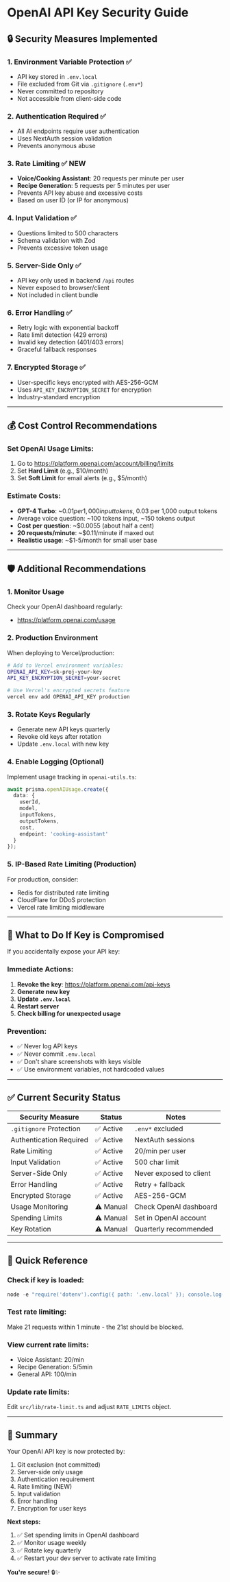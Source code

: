 # OpenAI API Key Security Guide

## 🔒 Security Measures Implemented

### 1. **Environment Variable Protection** ✅
- API key stored in `.env.local`
- File excluded from Git via `.gitignore` (`.env*`)
- Never committed to repository
- Not accessible from client-side code

### 2. **Authentication Required** ✅
- All AI endpoints require user authentication
- Uses NextAuth session validation
- Prevents anonymous abuse

### 3. **Rate Limiting** ✅ NEW
- **Voice/Cooking Assistant**: 20 requests per minute per user
- **Recipe Generation**: 5 requests per 5 minutes per user
- Prevents API key abuse and excessive costs
- Based on user ID (or IP for anonymous)

### 4. **Input Validation** ✅
- Questions limited to 500 characters
- Schema validation with Zod
- Prevents excessive token usage

### 5. **Server-Side Only** ✅
- API key only used in backend `/api` routes
- Never exposed to browser/client
- Not included in client bundle

### 6. **Error Handling** ✅
- Retry logic with exponential backoff
- Rate limit detection (429 errors)
- Invalid key detection (401/403 errors)
- Graceful fallback responses

### 7. **Encrypted Storage** ✅
- User-specific keys encrypted with AES-256-GCM
- Uses `API_KEY_ENCRYPTION_SECRET` for encryption
- Industry-standard encryption

---

## 💰 Cost Control Recommendations

### Set OpenAI Usage Limits:
1. Go to https://platform.openai.com/account/billing/limits
2. Set **Hard Limit** (e.g., $10/month)
3. Set **Soft Limit** for email alerts (e.g., $5/month)

### Estimate Costs:
- **GPT-4 Turbo**: ~$0.01 per 1,000 input tokens, ~$0.03 per 1,000 output tokens
- Average voice question: ~100 tokens input, ~150 tokens output
- **Cost per question**: ~$0.0055 (about half a cent)
- **20 requests/minute**: ~$0.11/minute if maxed out
- **Realistic usage**: ~$1-5/month for small user base

---

## 🛡️ Additional Recommendations

### 1. Monitor Usage
Check your OpenAI dashboard regularly:
- https://platform.openai.com/usage

### 2. Production Environment
When deploying to Vercel/production:
```bash
# Add to Vercel environment variables:
OPENAI_API_KEY=sk-proj-your-key
API_KEY_ENCRYPTION_SECRET=your-secret

# Use Vercel's encrypted secrets feature
vercel env add OPENAI_API_KEY production
```

### 3. Rotate Keys Regularly
- Generate new API keys quarterly
- Revoke old keys after rotation
- Update `.env.local` with new key

### 4. Enable Logging (Optional)
Implement usage tracking in `openai-utils.ts`:
```typescript
await prisma.openAIUsage.create({
  data: {
    userId,
    model,
    inputTokens,
    outputTokens,
    cost,
    endpoint: 'cooking-assistant'
  }
});
```

### 5. IP-Based Rate Limiting (Production)
For production, consider:
- Redis for distributed rate limiting
- CloudFlare for DDoS protection
- Vercel rate limiting middleware

---

## 🚨 What to Do If Key is Compromised

If you accidentally expose your API key:

### Immediate Actions:
1. **Revoke the key**: https://platform.openai.com/api-keys
2. **Generate new key**
3. **Update `.env.local`**
4. **Restart server**
5. **Check billing for unexpected usage**

### Prevention:
- ✅ Never log API keys
- ✅ Never commit `.env.local`
- ✅ Don't share screenshots with keys visible
- ✅ Use environment variables, not hardcoded values

---

## ✅ Current Security Status

| Security Measure | Status | Notes |
|-----------------|--------|-------|
| `.gitignore` Protection | ✅ Active | `.env*` excluded |
| Authentication Required | ✅ Active | NextAuth sessions |
| Rate Limiting | ✅ Active | 20/min per user |
| Input Validation | ✅ Active | 500 char limit |
| Server-Side Only | ✅ Active | Never exposed to client |
| Error Handling | ✅ Active | Retry + fallback |
| Encrypted Storage | ✅ Active | AES-256-GCM |
| Usage Monitoring | ⚠️ Manual | Check OpenAI dashboard |
| Spending Limits | ⚠️ Manual | Set in OpenAI account |
| Key Rotation | ⚠️ Manual | Quarterly recommended |

---

## 📝 Quick Reference

### Check if key is loaded:
```powershell
node -e "require('dotenv').config({ path: '.env.local' }); console.log('Key loaded:', !!process.env.OPENAI_API_KEY);"
```

### Test rate limiting:
Make 21 requests within 1 minute - the 21st should be blocked.

### View current rate limits:
- Voice Assistant: 20/min
- Recipe Generation: 5/5min  
- General API: 100/min

### Update rate limits:
Edit `src/lib/rate-limit.ts` and adjust `RATE_LIMITS` object.

---

## 🎯 Summary

Your OpenAI API key is now protected by:
1. Git exclusion (not committed)
2. Server-side only usage
3. Authentication requirement
4. Rate limiting (NEW)
5. Input validation
6. Error handling
7. Encryption for user keys

**Next steps:**
1. ✅ Set spending limits in OpenAI dashboard
2. ✅ Monitor usage weekly
3. ✅ Rotate key quarterly
4. ✅ Restart your dev server to activate rate limiting

**You're secure!** 🔒✨
